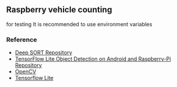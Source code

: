 ## Raspberry vehicle counting

for testing It is recommended to use environment variables

### Reference

- [Deep SORT Repository](https://github.com/nwojke/deep_sort)
- [TensorFlow Lite Object Detection on Android and Raspberry-Pi Repository](https://github.com/EdjeElectronics/TensorFlow-Lite-Object-Detection-on-Android-and-Raspberry-Pi)
- [OpenCV](opencv.org)
- [Tensorflow Lite](https://www.tensorflow.org/lite)
